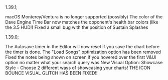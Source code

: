 1.39.1;

macOS Monterey/Ventura is no longer supported (possibly)
The color of the Dave Engine Time Bar now matches the opponent's health bar colors (like the 3.5 HUD!)
Fixed a small bug with the position of Sustain Splashes

1.39.0;

The Autosave timer in the Editor will now reset if you save the chart before the timer is done.
The "Load Songs" optimization option has been removed
Fixed the notes being shown on screen if you hovered over the first V&UI option no matter what your search query was
New Visual Option: Showcase Style - Choose 2 different ways of showcasing your charts!
THE ICON BOUNCE VISUAL GLITCH HAS BEEN FIXED!!